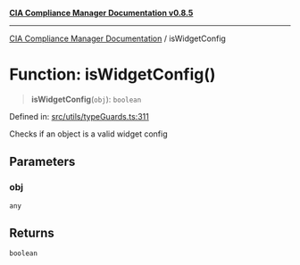 [**CIA Compliance Manager Documentation v0.8.5**](../README.md)

***

[CIA Compliance Manager Documentation](../globals.md) / isWidgetConfig

# Function: isWidgetConfig()

> **isWidgetConfig**(`obj`): `boolean`

Defined in: [src/utils/typeGuards.ts:311](https://github.com/Hack23/cia-compliance-manager/blob/b799ef22d9067d09cc69eaeddf109ac9dcdce934/src/utils/typeGuards.ts#L311)

Checks if an object is a valid widget config

## Parameters

### obj

`any`

## Returns

`boolean`
